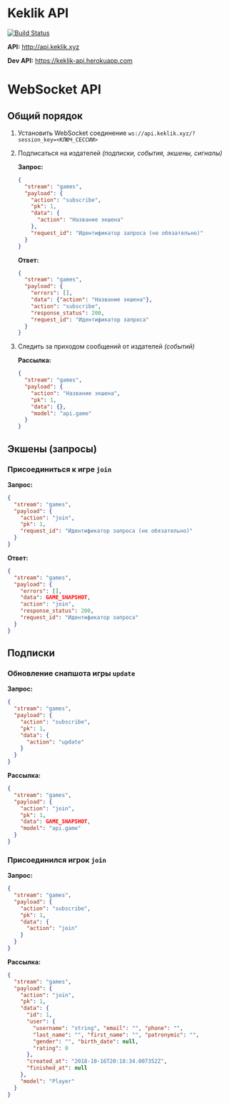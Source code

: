 # Keklik API 

[![Build Status](https://travis-ci.com/kiryanenko/keklik-api.svg?branch=master)](https://travis-ci.com/kiryanenko/keklik-api)

**API:** http://api.keklik.xyz

**Dev API:** https://keklik-api.herokuapp.com

# WebSocket API

## Общий порядок

1. Установить WebSocket соединение `ws://api.keklik.xyz/?session_key=<КЛЮЧ_СЕССИИ>`
2. Подписаться на издателей *(подписки, события, экшены, сигналы)*

    **Запрос:**
    
    ```json
    {
      "stream": "games",
      "payload": {
        "action": "subscribe",
        "pk": 1,
        "data": {
          "action": "Название экшена"
        },
        "request_id": "Идентификатор запроса (не обязательно)"
      }
    }
    ```
    
    **Ответ:**
    
    ```json
    {
      "stream": "games", 
      "payload": {
        "errors": [], 
        "data": {"action": "Название экшена"}, 
        "action": "subscribe", 
        "response_status": 200, 
        "request_id": "Идентификатор запроса"
      }
    }
    ```
    
3. Следить за приходом сообщений от издателей *(событий)*

    **Рассылка:**
    
    ```json
    {
      "stream": "games",
      "payload": {
        "action": "Название экшена",
        "pk": 1,
        "data": {}, 
        "model": "api.game"
      }
    }
    ```

## Экшены (запросы)

### Присоединиться к игре `join`

**Запрос:**

```json
{
  "stream": "games",
  "payload": {
    "action": "join",
    "pk": 1,
    "request_id": "Идентификатор запроса (не обязательно)"
  }
}
```

**Ответ:**

```json
{
  "stream": "games",
  "payload": {
    "errors": [], 
    "data": GAME_SNAPSHOT, 
    "action": "join", 
    "response_status": 200, 
    "request_id": "Идентификатор запроса"
  }
}
```


## Подписки

### Обновление снапшота игры `update`

**Запрос:**

```json
{
  "stream": "games",
  "payload": {
    "action": "subscribe",
    "pk": 1,
    "data": {
      "action": "update"
    }
  }
}
```

**Рассылка:**

```json
{
  "stream": "games", 
  "payload": {
    "action": "join", 
    "pk": 1, 
    "data": GAME_SNAPSHOT, 
    "model": "api.game"
  }
}
```


### Присоединился игрок `join`

**Запрос:**

```json
{
  "stream": "games",
  "payload": {
    "action": "subscribe",
    "pk": 1,
    "data": {
      "action": "join"
    }
  }
}
```

**Рассылка:**

```json
{
  "stream": "games", 
  "payload": {
    "action": "join", 
    "pk": 1, 
    "data": {
      "id": 1, 
      "user": {
        "username": "string", "email": "", "phone": "", 
        "last_name": "", "first_name": "", "patronymic": "", 
        "gender": "", "birth_date": null, 
        "rating": 0
      }, 
      "created_at": "2018-10-16T20:18:34.007352Z", 
      "finished_at": null
    }, 
    "model": "Player"
  }
}
```
